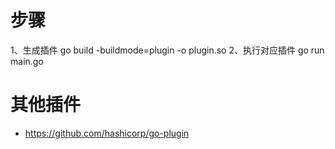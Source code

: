 
# 步骤
1、生成插件
go build -buildmode=plugin -o plugin.so
2、执行对应插件
go run main.go

# 其他插件

- https://github.com/hashicorp/go-plugin


